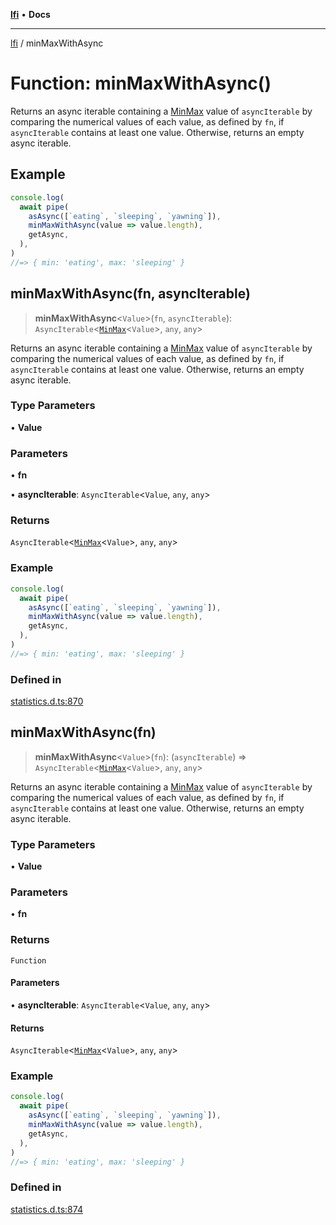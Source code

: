 [**lfi**](../readme.md) • **Docs**

***

[lfi](../globals.md) / minMaxWithAsync

# Function: minMaxWithAsync()

Returns an async iterable containing a [MinMax](../type-aliases/MinMax.md) value of
`asyncIterable` by comparing the numerical values of each value, as defined
by `fn`, if `asyncIterable` contains at least one value. Otherwise, returns
an empty async iterable.

## Example

```js
console.log(
  await pipe(
    asAsync([`eating`, `sleeping`, `yawning`]),
    minMaxWithAsync(value => value.length),
    getAsync,
  ),
)
//=> { min: 'eating', max: 'sleeping' }
```

## minMaxWithAsync(fn, asyncIterable)

> **minMaxWithAsync**\<`Value`\>(`fn`, `asyncIterable`): `AsyncIterable`\<[`MinMax`](../type-aliases/MinMax.md)\<`Value`\>, `any`, `any`\>

Returns an async iterable containing a [MinMax](../type-aliases/MinMax.md) value of
`asyncIterable` by comparing the numerical values of each value, as defined
by `fn`, if `asyncIterable` contains at least one value. Otherwise, returns
an empty async iterable.

### Type Parameters

• **Value**

### Parameters

• **fn**

• **asyncIterable**: `AsyncIterable`\<`Value`, `any`, `any`\>

### Returns

`AsyncIterable`\<[`MinMax`](../type-aliases/MinMax.md)\<`Value`\>, `any`, `any`\>

### Example

```js
console.log(
  await pipe(
    asAsync([`eating`, `sleeping`, `yawning`]),
    minMaxWithAsync(value => value.length),
    getAsync,
  ),
)
//=> { min: 'eating', max: 'sleeping' }
```

### Defined in

[statistics.d.ts:870](https://github.com/TomerAberbach/lfi/blob/e98b31ea37c84de0758cf58c8fcf28193f36b533/src/operations/statistics.d.ts#L870)

## minMaxWithAsync(fn)

> **minMaxWithAsync**\<`Value`\>(`fn`): (`asyncIterable`) => `AsyncIterable`\<[`MinMax`](../type-aliases/MinMax.md)\<`Value`\>, `any`, `any`\>

Returns an async iterable containing a [MinMax](../type-aliases/MinMax.md) value of
`asyncIterable` by comparing the numerical values of each value, as defined
by `fn`, if `asyncIterable` contains at least one value. Otherwise, returns
an empty async iterable.

### Type Parameters

• **Value**

### Parameters

• **fn**

### Returns

`Function`

#### Parameters

• **asyncIterable**: `AsyncIterable`\<`Value`, `any`, `any`\>

#### Returns

`AsyncIterable`\<[`MinMax`](../type-aliases/MinMax.md)\<`Value`\>, `any`, `any`\>

### Example

```js
console.log(
  await pipe(
    asAsync([`eating`, `sleeping`, `yawning`]),
    minMaxWithAsync(value => value.length),
    getAsync,
  ),
)
//=> { min: 'eating', max: 'sleeping' }
```

### Defined in

[statistics.d.ts:874](https://github.com/TomerAberbach/lfi/blob/e98b31ea37c84de0758cf58c8fcf28193f36b533/src/operations/statistics.d.ts#L874)
